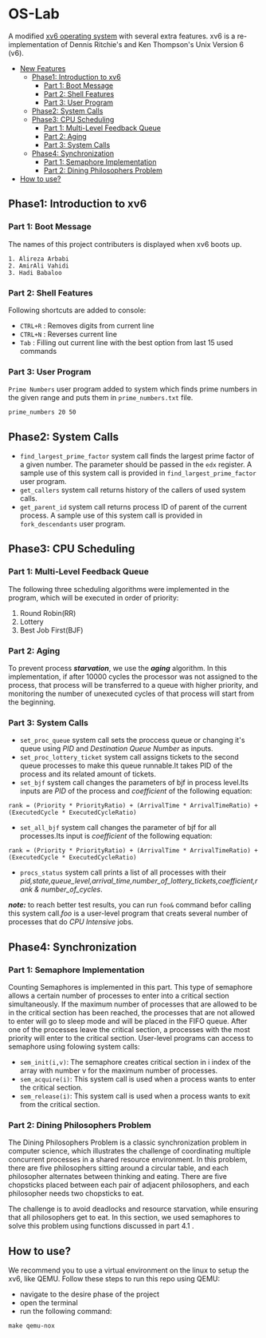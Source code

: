 # OS-Lab
A modified [xv6 operating system](https://github.com/mit-pdos/xv6-public) with several extra features. xv6 is a re-implementation of Dennis Ritchie's and Ken Thompson's Unix Version 6 (v6).

- [New Features](#phase1-introduction-to-xv6)
    - [Phase1: Introduction to xv6](#phase1-introduction-to-xv6) 
        - [Part 1: Boot Message](#part-1-boot-message) 
        - [Part 2: Shell Features](#part-2-shell-features) 
        - [Part 3: User Program](#part-3-user-program)
    - [Phase2: System Calls](#phase2-system-calls)
    - [Phase3: CPU Scheduling](#phase3-cpu-scheduling)
        - [Part 1: Multi-Level Feedback Queue](#part-1-multi-level-feedback-queue)
        - [Part 2: Aging](#part-2-aging)
        - [Part 3: System Calls](#part-3-system-calls)
    - [Phase4: Synchronization](#phase4-synchronization)
        - [Part 1: Semaphore Implementation](#part-1-semaphore-implementation)
        - [Part 2: Dining Philosophers Problem](#part-2-dining-philosophers-problem)
- [How to use?](#how-to-use)



## Phase1: Introduction to xv6

### Part 1: Boot Message
The names of this project contributers is displayed when xv6 boots up.
```text
1. Alireza Arbabi
2. AmirAli Vahidi
3. Hadi Babaloo
```

### Part 2: Shell Features
Following shortcuts are added to console:
- `CTRL+R` : Removes digits from current line
- `CTRL+N` : Reverses current line
- `Tab`    : Filling out current line with the best option from last 15 used commands

### Part 3: User Program
`Prime Numbers` user program added to system which finds prime numbers in the given range and puts them in `prime_numbers.txt` file.

```text
prime_numbers 20 50
```


## Phase2: System Calls

- `find_largest_prime_factor` system call finds the largest prime factor of a given number. The parameter should be passed in the `edx` register. A sample use of this system call is provided in `find_largest_prime_factor` user program.
- `get_callers` system call returns history of the callers of used system calls.
- `get_parent_id` system call returns process ID of parent of the current process. A sample use of this system call is provided in `fork_descendants` user program.


## Phase3: CPU Scheduling

### Part 1: Multi-Level Feedback Queue
The following three scheduling algorithms were implemented in the program, which will be executed in order of priority:
1. Round Robin(RR)
2. Lottery
3. Best Job First(BJF)

### Part 2: Aging
To prevent process ***starvation***, we use the ***aging*** algorithm. In this implementation, if after 10000 cycles the processor was not assigned to the process, that process will be transferred to a queue with higher priority, and monitoring the number of unexecuted cycles of that process will start from the beginning.


### Part 3: System Calls
- `set_proc_queue` system call sets the proccess queue or changing it's queue using *PID* and *Destination Queue Number* as inputs.
- `set_proc_lottery_ticket` system call assigns tickets to the second queue processes to make this queue runnable.It takes PID of the process and its related amount of tickets.
- `set_bjf` system call changes the parameters of bjf in process level.Its inputs are *PID* of the process and *coefficient* of the following equation:
``` text
rank = (Priority * PriorityRatio) + (ArrivalTime * ArrivalTimeRatio) + (ExecutedCycle * ExecutedCycleRatio)
```
- `set_all_bjf` system call changes the parameter of bjf for all processes.Its input is *coefficient* of the following equation:
``` text
rank = (Priority * PriorityRatio) + (ArrivalTime * ArrivalTimeRatio) + (ExecutedCycle * ExecutedCycleRatio)
```
- `procs_status` system call prints a list of all processes with their *pid,state,queue_level,arrival_time,number_of_lottery_tickets,coefficient,rank & number_of_cycles*.

***note:*** to reach better test results, you can run `foo&` command befor calling this system call.*foo* is a user-level program that creats several number of processes that do *CPU Intensive* jobs.

## Phase4: Synchronization

### Part 1: Semaphore Implementation
Counting Semaphores is implemented in this part. This type of semaphore allows a certain number of processes to enter into a critical section simultaneously. If the maximum number of processes that are allowed to be in the critical section has been reached, the processes that are not allowed to enter will go to sleep mode and will be placed in the FIFO queue. After one of the processes leave the critical section, a processes with the most priority will enter to the critical section. 
User-level programs can access to semaphore using folowing system calls:
- `sem_init(i,v)`: The semaphore creates critical section in i index of the array with number v for the maximum number of processes.
- `sem_acquire(i)`: This system call is used when a process wants to enter the critical section.
- `sem_release(i)`: This system call is used when a process wants to exit from the critical section.

### Part 2: Dining Philosophers Problem
The Dining Philosophers Problem is a classic synchronization problem in computer science, which illustrates the challenge of coordinating multiple concurrent processes in a shared resource environment. In this problem, there are five philosophers sitting around a circular table, and each philosopher alternates between thinking and eating. There are five chopsticks placed between each pair of adjacent philosophers, and each philosopher needs two chopsticks to eat.

The challenge is to avoid deadlocks and resource starvation, while ensuring that all philosophers get to eat. In this section, we used semaphores to solve this problem using functions discussed in part 4.1 .

## How to use?
We recommend you to use a virtual environment on the linux to setup the xv6, like QEMU. Follow these steps to run this repo using QEMU:
- navigate to the desire phase of the project
- open the terminal
- run the following command:
```text
make qemu-nox
```
